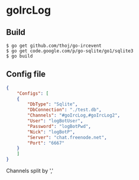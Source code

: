 goIrcLog
========

## Build

```
$ go get github.com/thoj/go-ircevent
$ go get code.google.com/p/go-sqlite/go1/sqlite3
$ go build 
```

## Config file

```json
{
    "Configs": [
    {
        "DbType": "Sqlite",
        "DbConnection": "./test.db",
        "Channels": "#goIrcLog,#goIrcLog2",
        "User": "logBotUser",
        "Password": "logBotPwd",
        "Nick": "logBotP",
        "Server": "chat.freenode.net",
        "Port": "6667"
    }
    ]
}
```

Channels split by ','


